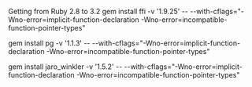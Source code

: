 Getting from Ruby 2.8 to 3.2
gem install ffi -v '1.9.25' -- --with-cflags="-Wno-error=implicit-function-declaration -Wno-error=incompatible-function-pointer-types"

gem install pg -v '1.1.3' -- --with-cflags="-Wno-error=implicit-function-declaration -Wno-error=incompatible-function-pointer-types"

gem install jaro_winkler -v '1.5.2' -- --with-cflags="-Wno-error=implicit-function-declaration -Wno-error=incompatible-function-pointer-types"
